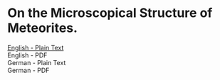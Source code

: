 # On the Microscopical Structure of Meteorites.

[English - Plain Text](on-the-microscopical-structure-of-meteorites/full-text-english.md)  
English - PDF  
German - Plain Text  
German - PDF  
